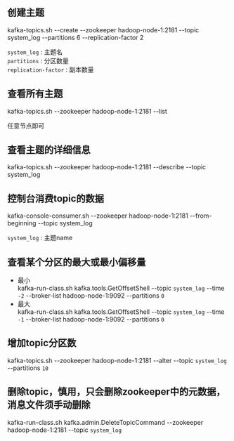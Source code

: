 

## 创建主题

kafka-topics.sh --create --zookeeper hadoop-node-1:2181 --topic system_log --partitions 6 --replication-factor 2 

`system_log` : 主题名 <br>
`partitions` : 分区数量 <br>
`replication-factor` :  副本数量 <br>

## 查看所有主题

kafka-topics.sh --zookeeper hadoop-node-1:2181 --list

任意节点即可


## 查看主题的详细信息

kafka-topics.sh --zookeeper hadoop-node-1:2181 --describe --topic system_log

## 控制台消费topic的数据

kafka-console-consumer.sh --zookeeper hadoop-node-1:2181 --from-beginning --topic system_log

`system_log` : 主题name

## 查看某个分区的最大或最小偏移量

* 最小 <br>
kafka-run-class.sh kafka.tools.GetOffsetShell --topic `system_log`  --time `-2` --broker-list hadoop-node-1:9092 --partitions `0`
* 最大 <br>
kafka-run-class.sh kafka.tools.GetOffsetShell --topic `system_log`  --time `-1` --broker-list hadoop-node-1:9092 --partitions `0`

## 增加topic分区数

kafka-topics.sh --zookeeper hadoop-node-1:2181  --alter --topic `system_log` --partitions `10`

## 删除topic，慎用，只会删除zookeeper中的元数据，消息文件须手动删除

kafka-run-class.sh kafka.admin.DeleteTopicCommand --zookeeper hadoop-node-1:2181 --topic `system_log`


